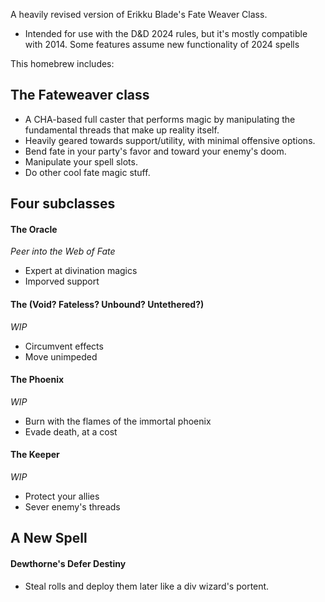 A heavily revised version of Erikku Blade's Fate Weaver Class.
- Intended for use with the D&D 2024 rules, but it's mostly compatible with 2014. Some features assume new functionality of 2024 spells

This homebrew includes:
## The Fateweaver class
- A CHA-based full caster that performs magic by manipulating the fundamental threads that make up reality itself.
- Heavily geared towards support/utility, with minimal offensive options.
- Bend fate in your party's favor and toward your enemy's doom.
- Manipulate your spell slots.
- Do other cool fate magic stuff.

## Four subclasses
#### The Oracle
*Peer into the Web of Fate*
- Expert at divination magics
- Imporved support

#### The (Void? Fateless? Unbound? Untethered?)
*WIP*
- Circumvent effects
- Move unimpeded

#### The Phoenix
*WIP*
- Burn with the flames of the immortal phoenix
- Evade death, at a cost

#### The Keeper
*WIP*
- Protect your allies
- Sever enemy's threads

## A New Spell
#### Dewthorne's Defer Destiny
- Steal rolls and deploy them later like a div wizard's portent.
